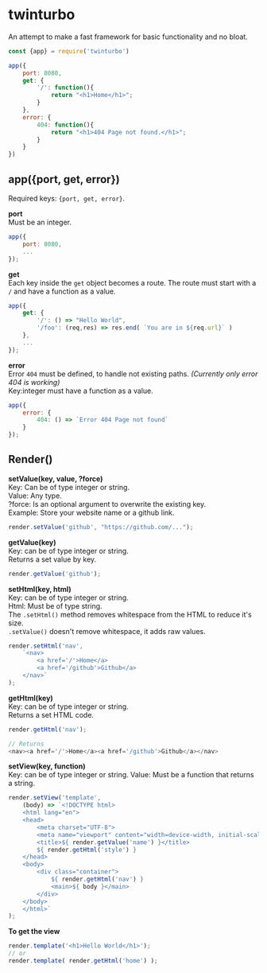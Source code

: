 # twinturbo
An attempt to make a fast framework for basic functionality and no bloat.

```javascript
const {app} = require('twinturbo')

app({
    port: 8080,
    get: {
        '/': function(){
            return "<h1>Home</h1>";
        }
    },
    error: {
        404: function(){
            return "<h1>404 Page not found.</h1>";
        }
    }
})
```

## app({port, get, error})
Required keys: `{port, get, error}`.

**port**  
Must be an integer.
```javascript
app({
    port: 8080,
    ...
});
```

**get**  
Each key inside the `get` object becomes a route.
The route must start with a `/` and have a function as a value.
```javascript
app({
    get: {
        '/': () => "Hello World",
        '/foo': (req,res) => res.end( `You are in ${req.url}` )
    },
    ...
});
```

**error**  
Error `404` must be defined, to handle not existing paths. *(Currently only error 404 is working)*  
Key:integer must have a function as a value.
```javascript
app({
    error: {
        404: () => `Error 404 Page not found`
    }
});
```

## Render()

**setValue(key, value, ?force)**  
Key: Can be of type integer or string.  
Value: Any type.  
?force: Is an optional argument to overwrite the existing key.  
Example: Store your website name or a github link.
```javascript
render.setValue('github', "https://github.com/...");
```

**getValue(key)**  
Key: can be of type integer or string.  
Returns a set value by key.  
```javascript
render.getValue('github');
```

**setHtml(key, html)**  
Key: can be of type integer or string.  
Html: Must be of type string.  
The `.setHtml()` method removes whitespace from the HTML to reduce it's size.  
`.setValue()` doesn't remove whitespace, it adds raw values.  
```javascript
render.setHtml('nav',
    `<nav>
        <a href='/'>Home</a>
        <a href='/github'>Github</a>
    </nav>`
);
```

**getHtml(key)**  
Key: can be of type integer or string.  
Returns a set HTML code.  
```javascript
render.getHtml('nav');

// Returns
<nav><a href='/'>Home</a><a href='/github'>Github</a></nav>
```

**setView(key, function)**  
Key: can be of type integer or string.
Value: Must be a function that returns a string.
```javascript
render.setView('template',
    (body) => `<!DOCTYPE html>
    <html lang="en">
    <head>
        <meta charset="UTF-8">
        <meta name="viewport" content="width=device-width, initial-scale=1.0">
        <title>${ render.getValue('name') }</title>
        ${ render.getHtml('style') }
    </head>
    <body>
        <div class="container">
            ${ render.getHtml('nav') }
            <main>${ body }</main>
        </div>
    </body>
    </html>`
);
```

**To get the view**  
```javascript
render.template('<h1>Hello World</h1>');
// or
render.template( render.getHtml('home') );
```
